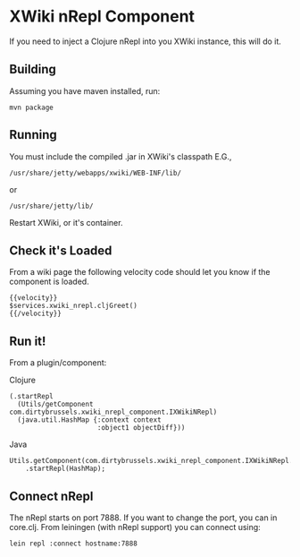 XWiki nRepl Component
=====================
If you need to inject a Clojure nRepl into you XWiki instance, this will do it.

Building
--------
Assuming you have maven installed, run:
    
    mvn package

Running
-------
You must include the compiled .jar in XWiki's classpath E.G.,
    
    /usr/share/jetty/webapps/xwiki/WEB-INF/lib/
or

    /usr/share/jetty/lib/
    
Restart XWiki, or it's container.

Check it's Loaded
-----------------
From a wiki page the following velocity code should let you know if the component is loaded.

    {{velocity}}
    $services.xwiki_nrepl.cljGreet()
    {{/velocity}}

Run it!
-------
From a plugin/component:

Clojure

    (.startRepl
      (Utils/getComponent com.dirtybrussels.xwiki_nrepl_component.IXWikiNRepl)
      (java.util.HashMap {:context context
                          :object1 objectDiff}))

Java

    Utils.getComponent(com.dirtybrussels.xwiki_nrepl_component.IXWikiNRepl.class)
        .startRepl(HashMap);

Connect nRepl
-------------
The nRepl starts on port 7888. If you want to change the port, you can in core.clj.
From leiningen (with nRepl support) you can connect using:

    lein repl :connect hostname:7888

